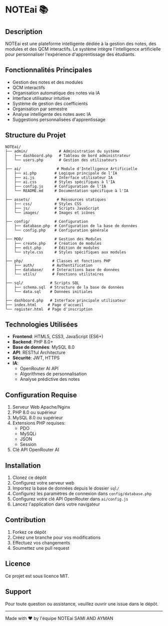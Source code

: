 # NOTEai 📚

## Description
NOTEai est une plateforme intelligente dédiée à la gestion des notes, des modules et des QCM interactifs. Le système intègre l'intelligence artificielle pour personnaliser l'expérience d'apprentissage des étudiants.

## Fonctionnalités Principales
- Gestion des notes et des modules
- QCM interactifs
- Organisation automatique des notes via IA
- Interface utilisateur intuitive
- Système de gestion des coefficients
- Organisation par semestre
- Analyse intelligente des notes avec IA
- Suggestions personnalisées d'apprentissage

## Structure du Projet
```
NOTEai/
├── admin/              # Administration du système
│   ├── dashboard.php   # Tableau de bord administrateur
│   └── users.php       # Gestion des utilisateurs
│
├── ai/                # Module d'Intelligence Artificielle
│   ├── ai.php        # Logique principale de l'IA
│   ├── ai.js         # Interface utilisateur IA
│   ├── ai.css        # Styles spécifiques à l'IA
│   ├── config.js     # Configuration de l'IA
│   └── README.md     # Documentation spécifique à l'IA
│
├── assets/            # Ressources statiques
│   ├── css/          # Styles CSS
│   ├── js/           # Scripts JavaScript
│   └── images/       # Images et icônes
│
├── config/           # Configuration
│   ├── database.php  # Configuration de la base de données
│   └── config.php    # Configuration générale
│
├── MOD/              # Gestion des Modules
│   ├── create.php    # Création de modules
│   ├── edit.php      # Édition de modules
│   └── style.css     # Styles spécifiques aux modules
│
├── php/             # Classes et fonctions PHP
│   ├── auth/        # Authentification
│   ├── database/    # Interactions base de données
│   └── utils/       # Fonctions utilitaires
│
├── sql/            # Scripts SQL
│   ├── schema.sql  # Structure de la base de données
│   └── data.sql    # Données initiales
│
├── dashboard.php   # Interface principale utilisateur
├── index.html     # Page d'accueil
└── register.html  # Page d'inscription
```

## Technologies Utilisées
- **Frontend**: HTML5, CSS3, JavaScript (ES6+)
- **Backend**: PHP 8.0+
- **Base de données**: MySQL 8.0
- **API**: RESTful Architecture
- **Sécurité**: JWT, HTTPS
- **IA**: 
  - OpenRouter AI API
  - Algorithmes de personnalisation
  - Analyse prédictive des notes

## Configuration Requise
1. Serveur Web Apache/Nginx
2. PHP 8.0 ou supérieur
3. MySQL 8.0 ou supérieur
4. Extensions PHP requises:
   - PDO
   - MySQLi
   - JSON
   - Session
5. Clé API OpenRouter AI

## Installation
1. Clonez ce dépôt
2. Configurez votre serveur web
3. Importez la base de données depuis le dossier `sql/`
4. Configurez les paramètres de connexion dans `config/database.php`
5. Configurez votre clé API OpenRouter dans `ai/config.js`
6. Lancez l'application dans votre navigateur

## Contribution
1. Forkez ce dépôt
2. Créez une branche pour vos modifications
3. Effectuez vos changements
4. Soumettez une pull request

## Licence
Ce projet est sous licence MIT.

## Support
Pour toute question ou assistance, veuillez ouvrir une issue dans le dépôt.

---
Made with ❤️ by l'équipe NOTEai SAMI AND AYMAN 
